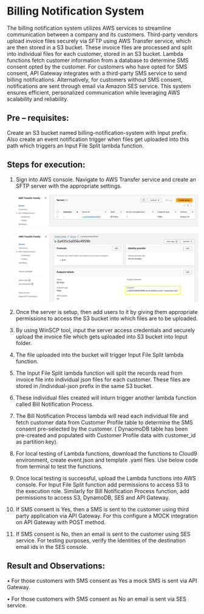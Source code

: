 
# Billing Notification System

The billing notification system utilizes AWS services to streamline communication between a company and its customers. Third-party vendors upload invoice files securely via SFTP using AWS Transfer service, which are then stored in a S3 bucket. These invoice files are processed and split into individual files for each customer, stored in an S3 bucket. Lambda functions fetch customer information from a database to determine SMS consent opted by the customer. For customers who have opted for SMS consent, API Gateway integrates with a third-party SMS service to send billing notifications. Alternatively, for customers without SMS consent, notifications are sent through email via Amazon SES service. This system ensures efficient, personalized communication while leveraging AWS scalability and reliability.


## Pre – requisites:

Create an S3 bucket named billing-notification-system with Input prefix. Also create an event notification trigger when files get uploaded into this path which triggers an Input File Split lambda function.

## Steps for execution:

1.	Sign into AWS console. Navigate to AWS Transfer service and create an SFTP server with the appropriate settings.
   
    ![alt text](https://github.com/pratheekshavrao/Billing-Notification-System/blob/main/images/SFTP-Server_1.jpg)

    ![alt text](https://github.com/pratheekshavrao/Billing-Notification-System/blob/main/images/SFTP_Server2.jpg)
   
3.	Once the server is setup, then add users to it by giving them appropriate permissions to access the S3 bucket into which files are to be uploaded.
4.	By using WinSCP tool, input the server access credentials and securely upload the invoice file which gets uploaded into S3 bucket into Input folder. 
5.	The file uploaded into the bucket will trigger Input File Split lambda function.
6.	The Input File Split lambda function will split the records read from invoice file into individual json files for each customer. These files are stored in /individual-json prefix in the same S3 bucket.
7.	These individual files created will inturn trigger another lambda function called Bill Notification Process.
8.	The Bill Notification Process lambda will read each individual file and fetch customer data from Customer Profile table to determine the SMS consent pre-selected by the customer. ( DynaomoDB table has been pre-created and populated with Customer Profile data with customer_id as partition key).
9.	For local testing of Lambda functions, download the functions to Cloud9 environment, create event.json and template .yaml files. Use below code from terminal to test the functions.
10.	Once local testing is successful, upload the Lambda functions into AWS console. For Input File Split function add permissions to access S3 to the execution role. Similarly for Bill Notification Process function, add permissions to access S3, DynamoDB, SES and API Gateway.
11.	 If SMS consent is Yes, then a SMS is sent to the customer using third party application via API Gateway. For this configure a MOCK integration on API Gateway with POST method.
12.	 If SMS consent is No, then an email is sent to the customer using SES service. For testing purposes, verify the Identities of the destination email ids in the SES console.

## Result and Observations:

•	For those customers with SMS consent as Yes a mock SMS is sent via API Gateway.

•	For those customers with SMS consent as No an email is sent via SES service.
